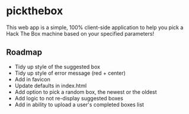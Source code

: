 # pickthebox

This web app is a simple, 100% client-side application to help you pick a Hack The Box machine based on your specified parameters!

## Roadmap

- Tidy up style of the suggested box
- Tidy up style of error message (red + center)
- Add in favicon
- Update defaults in index.html
- Add option to pick a random box, the newest or the oldest
- Add logic to not re-display suggested boxes
- Add in ability to upload a user's completed boxes list
